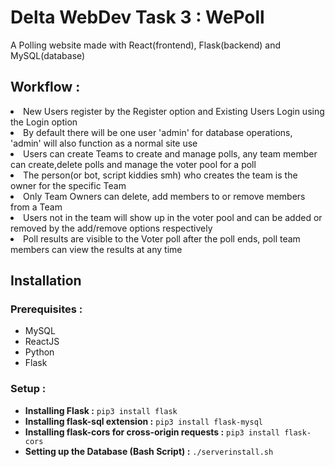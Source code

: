 # Delta WebDev Task 3 : WePoll
A Polling website made with React(frontend), Flask(backend) and MySQL(database)

## Workflow :
<bl>
  <li>New Users register by the Register option and Existing Users Login using the Login option</li>
  <li>By default there will be one user 'admin' for database operations, 'admin' will also function as a normal site use</li>
  <li>Users can create Teams to create and manage polls, any team member can create,delete polls and manage the voter pool for a poll</li>
  <li>The person(or bot, script kiddies smh) who creates the team is the owner for the specific Team</li>
  <li>Only Team Owners can delete, add members to or remove members from a Team</li>
  <li>Users not in the team will show up in the voter pool and can be added or removed by the add/remove options respectively</li>
  <li>Poll results are visible to the Voter poll after the poll ends, poll team members can view the results at any time</li>
</bl>

## Installation

### Prerequisites : 
<ul>
  <li>MySQL</li>
  <li>ReactJS</li>
  <li>Python</li>
  <li>Flask</li>
</ul>

### Setup :
<ul>
  <li><b>Installing Flask :</b> <code>pip3 install flask</code></li>
  <li><b>Installing flask-sql extension :</b> <code>pip3 install flask-mysql</code></li>
  <li><b>Installing flask-cors for cross-origin requests :</b> <code>pip3 install flask-cors</code></li>
  <li><b>Setting up the Database (Bash Script) :</b> <code>./serverinstall.sh</code></li>
</ul>
  
